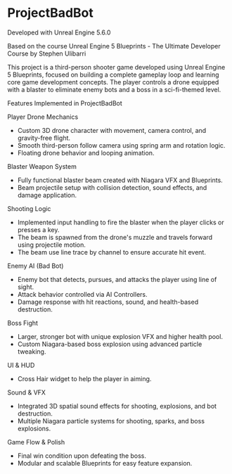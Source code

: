 # ProjectBadBot

Developed with Unreal Engine 5.6.0

Based on the course Unreal Engine 5 Blueprints - The Ultimate Developer Course by Stephen Ulibarri  

This project is a third-person shooter game developed using Unreal Engine 5 Blueprints, focused on building a complete gameplay loop and learning core game development concepts. The player controls a drone equipped with a blaster to eliminate enemy bots and a boss in a sci-fi-themed level.

Features Implemented in ProjectBadBot  

Player Drone Mechanics  
* Custom 3D drone character with movement, camera control, and gravity-free flight.  
* Smooth third-person follow camera using spring arm and rotation logic.  
* Floating drone behavior and looping animation.  

Blaster Weapon System  
* Fully functional blaster beam created with Niagara VFX and Blueprints.
* Beam projectile setup with collision detection, sound effects, and damage application.

Shooting Logic  
* Implemented input handling to fire the blaster when the player clicks or presses a key.
* The beam is spawned from the drone's muzzle and travels forward using projectile motion.
* The beam use line trace by channel to ensure accurate hit event.

Enemy AI (Bad Bot)  
* Enemy bot that detects, pursues, and attacks the player using line of sight.
* Attack behavior controlled via AI Controllers.
* Damage response with hit reactions, sound, and health-based destruction.

Boss Fight  
* Larger, stronger bot with unique explosion VFX and higher health pool.
* Custom Niagara-based boss explosion using advanced particle tweaking.

UI & HUD  
* Cross Hair widget to help the player in aiming.

Sound & VFX  
* Integrated 3D spatial sound effects for shooting, explosions, and bot destruction.
* Multiple Niagara particle systems for shooting, sparks, and boss explosions.

Game Flow & Polish  
* Final win condition upon defeating the boss.
* Modular and scalable Blueprints for easy feature expansion.
